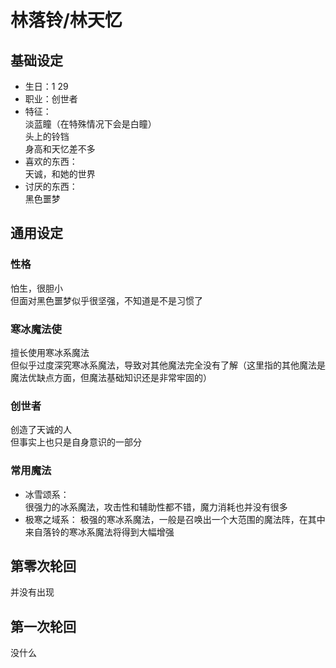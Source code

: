 # 林落铃/林天忆

## 基础设定

* 生日：1 29
* 职业：创世者
* 特征：  
  淡蓝瞳（在特殊情况下会是白瞳）  
  头上的铃铛  
  身高和天忆差不多  
* 喜欢的东西：  
  天诚，和她的世界  
* 讨厌的东西：  
  黑色噩梦  

## 通用设定

### 性格

怕生，很胆小  
但面对黑色噩梦似乎很坚强，不知道是不是习惯了  

### 寒冰魔法使

擅长使用寒冰系魔法  
但似乎过度深究寒冰系魔法，导致对其他魔法完全没有了解（这里指的其他魔法是魔法优缺点方面，但魔法基础知识还是非常牢固的）  

### 创世者

创造了天诚的人  
但事实上也只是自身意识的一部分  

### 常用魔法

* 冰雪颂系：  
  很强力的冰系魔法，攻击性和辅助性都不错，魔力消耗也并没有很多  
* 极寒之域系：
  极强的寒冰系魔法，一般是召唤出一个大范围的魔法阵，在其中来自落铃的寒冰系魔法将得到大幅增强  

## 第零次轮回

并没有出现  

## 第一次轮回

没什么  
